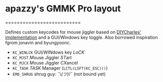 
# apazzy's GMMK Pro layout
==========================

Defines custom keycodes for mouse jiggler based on [DIYCharles' implementation](https://github.com/DIYCharles/MouseJiggler) and a GUI/Windows key toggle. Also borrowed inspiration fgrom jonavin and byungyoonc.

- `KC_WINLCK`   GUI/*WIN*dows key *L*o*CK*
- `KC_MJST`     *M*ouse *J*iggler *ST*art
- `KC_MJCX`     *M*ouse *J*iggler *CX*ancel
- `KC_TASK`     *TASK* Manager (`LCTL(LSFT(KC_ESC)))`)
- `EMO_SHRUG`   shrug guy: ¯\\_(ツ)_/¯ (not bound yet)